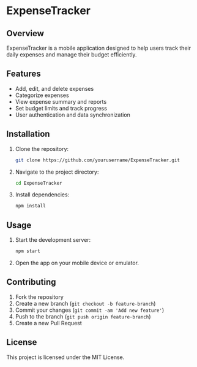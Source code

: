 # ExpenseTracker

## Overview
ExpenseTracker is a mobile application designed to help users track their daily expenses and manage their budget efficiently.

## Features
- Add, edit, and delete expenses
- Categorize expenses
- View expense summary and reports
- Set budget limits and track progress
- User authentication and data synchronization

## Installation
1. Clone the repository:
    ```sh
    git clone https://github.com/yourusername/ExpenseTracker.git
    ```
2. Navigate to the project directory:
    ```sh
    cd ExpenseTracker
    ```
3. Install dependencies:
    ```sh
    npm install
    ```

## Usage
1. Start the development server:
    ```sh
    npm start
    ```
2. Open the app on your mobile device or emulator.

## Contributing
1. Fork the repository
2. Create a new branch (`git checkout -b feature-branch`)
3. Commit your changes (`git commit -am 'Add new feature'`)
4. Push to the branch (`git push origin feature-branch`)
5. Create a new Pull Request

## License
This project is licensed under the MIT License.